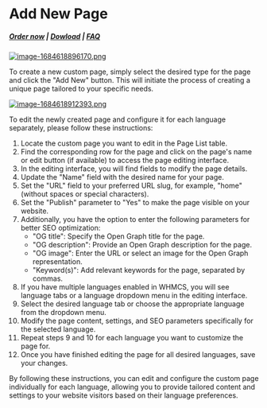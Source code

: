 # Add New Page

#####  [Order now](https://puqcloud.com/whmcs-addon-puq-customization.php) | [Dowload](https://download.puqcloud.com/WHMCS/addons/PUQ-Customization/) | [FAQ](https://faq.puqcloud.com/)

[![image-1684618896170.png](https://doc.puq.info/uploads/images/gallery/2023-05/scaled-1680-/image-1684618896170.png)](https://doc.puq.info/uploads/images/gallery/2023-05/image-1684618896170.png)

To create a new custom page, simply select the desired type for the page and click the "Add New" button. This will initiate the process of creating a unique page tailored to your specific needs.

[![image-1684618912393.png](https://doc.puq.info/uploads/images/gallery/2023-05/scaled-1680-/image-1684618912393.png)](https://doc.puq.info/uploads/images/gallery/2023-05/image-1684618912393.png)

To edit the newly created page and configure it for each language separately, please follow these instructions:

1. Locate the custom page you want to edit in the Page List table.
2. Find the corresponding row for the page and click on the page's name or edit button (if available) to access the page editing interface.
3. In the editing interface, you will find fields to modify the page details.
4. Update the "Name" field with the desired name for your page.
5. Set the "URL" field to your preferred URL slug, for example, "home" (without spaces or special characters).
6. Set the "Publish" parameter to "Yes" to make the page visible on your website.
7. Additionally, you have the option to enter the following parameters for better SEO optimization:
    - "OG title": Specify the Open Graph title for the page.
    - "OG description": Provide an Open Graph description for the page.
    - "OG image": Enter the URL or select an image for the Open Graph representation.
    - "Keyword(s)": Add relevant keywords for the page, separated by commas.
8. If you have multiple languages enabled in WHMCS, you will see language tabs or a language dropdown menu in the editing interface.
9. Select the desired language tab or choose the appropriate language from the dropdown menu.
10. Modify the page content, settings, and SEO parameters specifically for the selected language.
11. Repeat steps 9 and 10 for each language you want to customize the page for.
12. Once you have finished editing the page for all desired languages, save your changes.

By following these instructions, you can edit and configure the custom page individually for each language, allowing you to provide tailored content and settings to your website visitors based on their language preferences.
